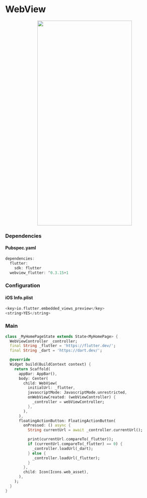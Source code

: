 # WebView
<p align="center">
<img src="https://docs.google.com/uc?id=1oG9XALak13YizFDEVAcPZIZ0vh156iWJ" height="649" width="300">
</p>

### Dependencies

#### Pubspec.yaml
```dart
dependencies:
  flutter:
    sdk: flutter
  webview_flutter: ^0.3.15+1
```

### Configuration

#### iOS Info.plist
```dart
<key>io.flutter.embedded_views_preview</key>
<string>YES</string>
```

### Main
```dart
class _MyHomePageState extends State<MyHomePage> {
  WebViewController _controller;
  final String _flutter = 'https://flutter.dev/';
  final String _dart = 'https://dart.dev/';

  @override
  Widget build(BuildContext context) {
    return Scaffold(
      appBar: AppBar(),
      body: Center(
        child: WebView(
          initialUrl: _flutter,
          javascriptMode: JavascriptMode.unrestricted,
          onWebViewCreated: (webViewController) {
            _controller = webViewController;
          },
        ),
      ),
      floatingActionButton: FloatingActionButton(
        onPressed: () async {
          String currentUrl = await _controller.currentUrl();

          print(currentUrl.compareTo(_flutter));
          if (currentUrl.compareTo(_flutter) == 0) {
            _controller.loadUrl(_dart);
          } else {
            _controller.loadUrl(_flutter);
          }
        },
        child: Icon(Icons.web_asset),
      ),
    );
  }
}
```
